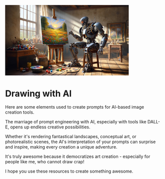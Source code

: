 <img src='https://github.com/Nezu-life/Drawing_with_AI/blob/main/robot_drawing.jpg' width='400'>

# Drawing with AI

Here are some elements used to create prompts for AI-based image creation tools.

The marriage of prompt engineering with AI, especially with tools like DALL-E, opens up endless creative possibilities. 

Whether it's rendering fantastical landscapes, conceptual art, or photorealistic scenes, the AI's interpretation of your prompts can surprise and inspire, making every creation a unique adventure. 

It's truly awesome because it democratizes art creation - especially for people like me, who cannot draw crap!

I hope you use these resources to create something awesome.
